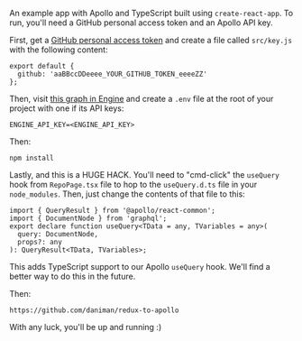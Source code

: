 An example app with Apollo and TypeScript built using `create-react-app`. To run, you'll need a GitHub personal access token and an Apollo API key.

First, get a [GitHub personal access token](https://github.com/settings/tokens) and create a file called `src/key.js` with the following content:

```
export default {
  github: 'aaBBccDDeeee_YOUR_GITHUB_TOKEN_eeeeZZ'
};
```

Then, visit [this graph in Engine](https://engine.apollographql.com/service/github/settings) and create a `.env` file at the root of your project with one if its API keys:

```
ENGINE_API_KEY=<ENGINE_API_KEY>
```

Then:

```
npm install
```

Lastly, and this is a HUGE HACK. You'll need to "cmd-click" the `useQuery` hook from `RepoPage.tsx` file to hop to the `useQuery.d.ts` file in your `node_modules`. Then, just change the contents of that file to this:

```
import { QueryResult } from '@apollo/react-common';
import { DocumentNode } from 'graphql';
export declare function useQuery<TData = any, TVariables = any>(
  query: DocumentNode,
  props?: any
): QueryResult<TData, TVariables>;
```

This adds TypeScript support to our Apollo `useQuery` hook. We'll find a better way to do this in the future.

Then:

```
https://github.com/daniman/redux-to-apollo
```

With any luck, you'll be up and running :)
